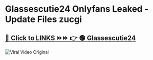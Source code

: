
 # Glassescutie24 Onlyfans Leaked - Update Files zucgi

## <h2><a href="https://clipsfans.com/Glassescutie24&ref=git">🔗 Click to LINKS ⏩⏩ 👉 🟢 Glassescutie24 </a></h2>

<a href="https://clipsfans.com/Glassescutie24&ref=git" rel="nofollow" data-target="animated-image.originalLink"><img src="https://i.ibb.co.com/xMMVF88/686577567.gif" alt="Viral Video Original" style="max-width: 100%; display: inline-block;" data-target="animated-image.originalImage"></a>

